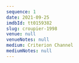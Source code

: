```yaml
---
sequence: 1
date: 2021-09-25
imdbId: tt0159382
slug: croupier-1998
venue: null
venueNotes: null
medium: Criterion Channel
mediumNotes: null
---
```


